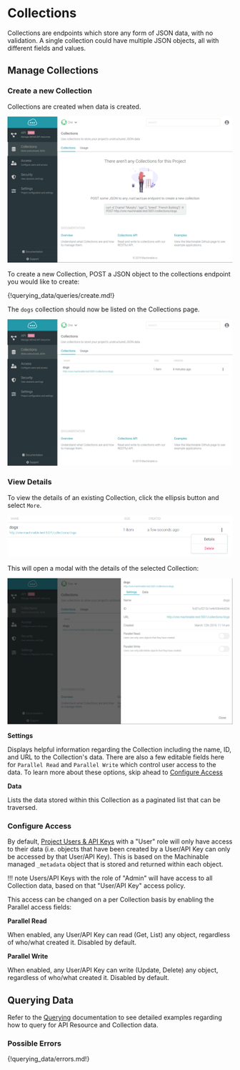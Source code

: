 # Collections

Collections are endpoints which store any form of JSON data, with no validation. A single collection could have multiple JSON objects, all with different fields and values.

## Manage Collections

### Create a new Collection

Collections are created when data is created.

![new collection](/images/new_collection.png "New Collection")

To create a new Collection, POST a JSON object to the collections endpoint you would like to create:

{!querying_data/queries/create.md!}

The `dogs` collection should now be listed on the Collections page.

![collections](/images/collections.png "Collections")

### View Details

To view the details of an existing Collection, click the ellipsis button and select `More`.

![details](/images/collection_details.png "Collection Details")


This will open a modal with the details of the selected Collection:


![details](/images/collection_view.png "Collection Details")

**Settings**

Displays helpful information regarding the Collection including the name, ID, and URL to the Collection's data. There are also a few editable fields here for `Parallel Read` and `Parallel Write` which control user access to the data. To learn more about these options, skip ahead to [Configure Access](/documentation/projects/collections/#configure-access)

**Data**

Lists the data stored within this Collection as a paginated list that can be traversed.

### Configure Access

By default, [Project Users & API Keys](/documentation/projects/access/) with a "User" role will only have access to their data (i.e. objects that have been created by a User/API Key can only be accessed by that User/API Key). This is based on the Machinable managed `_metadata` object that is stored and returned within each object.

!!! note
    Users/API Keys with the role of "Admin" will have access to all Collection data, based on that "User/API Key" access policy.

This access can be changed on a per Collection basis by enabling the Parallel access fields:

**Parallel Read**

When enabled, any User/API Key can read (Get, List) any object, regardless of who/what created it. Disabled by default.

**Parallel Write**

When enabled, any User/API Key can write (Update, Delete) any object, regardless of who/what created it. Disabled by default.

## Querying Data

Refer to the [Querying](/documentation/querying_data/crud/) documentation to see detailed examples regarding how to query for API Resource and Collection data.

### Possible Errors

{!querying_data/errors.md!}
